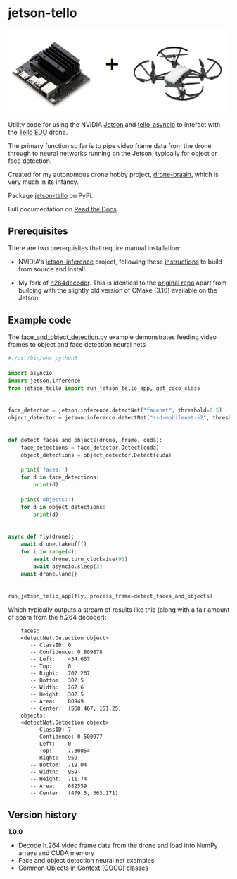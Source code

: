 # jetson-tello

![Jetson plus Tello](./docs/images/jetson_plus_tello.png)

Utility code for using the NVIDIA [Jetson](https://developer.nvidia.com/embedded/jetson-nano-developer-kit) and [tello-asyncio](https://tello-asyncio.readthedocs.io/en/latest/) to interact with the [Tello EDU](https://www.ryzerobotics.com/tello-edu) drone.

The primary function so far is to pipe video frame data from the drone through to neural networks running on the Jetson, typically for object or face detection.

Created for my autonomous drone hobby project, [drone-braain](https://github.com/robagar/drone-braain), which is very much in its infancy. 

Package [jetson-tello](https://pypi.org/project/jetson-tello/) on PyPi. 

Full documentation on [Read the Docs](https://tello-asyncio.readthedocs.io/en/latest/).

## Prerequisites

There are two prerequisites that require manual installation:

* NVIDIA's [jetson-inference](https://github.com/dusty-nv/jetson-inference) project, following these [instructions](https://github.com/dusty-nv/jetson-inference/blob/master/docs/building-repo-2.md) to build from source and install.

* My fork of [h264decoder](https://github.com/robagar/h264decoder). This is identical to the [original repo](https://github.com/DaWelter/h264decoder) apart from building with the slightly old version of CMake (3.10) available on the Jetson.

## Example code

The [face_and_object_detection.py](./examples/face_and_object_detection.py) example demonstrates feeding video frames to object and face detection neural nets


``` python
#!/usr/bin/env python3

import asyncio
import jetson.inference
from jetson_tello import run_jetson_tello_app, get_coco_class


face_detector = jetson.inference.detectNet("facenet", threshold=0.5)
object_detector = jetson.inference.detectNet("ssd-mobilenet-v2", threshold=0.5)


def detect_faces_and_objects(drone, frame, cuda):
    face_detections = face_detector.Detect(cuda)
    object_detections = object_detector.Detect(cuda)

    print('faces:')
    for d in face_detections:
        print(d)

    print('objects:')
    for d in object_detections:
        print(d)


async def fly(drone):
    await drone.takeoff()
    for i in range(4):
        await drone.turn_clockwise(90)
        await asyncio.sleep(3)
    await drone.land()


run_jetson_tello_app(fly, process_frame=detect_faces_and_objects)
```

Which typically outputs a stream of results like this (along with a fair amount of spam from the h.264 decoder):

```
    faces:
    <detectNet.Detection object>
       -- ClassID: 0
       -- Confidence: 0.809878
       -- Left:    434.667
       -- Top:     0
       -- Right:   702.267
       -- Bottom:  302.5
       -- Width:   267.6
       -- Height:  302.5
       -- Area:    80949
       -- Center:  (568.467, 151.25)
    objects:
    <detectNet.Detection object>
       -- ClassID: 7
       -- Confidence: 0.500977
       -- Left:    0
       -- Top:     7.30054
       -- Right:   959
       -- Bottom:  719.04
       -- Width:   959
       -- Height:  711.74
       -- Area:    682559
       -- Center:  (479.5, 363.171)
```

## Version history

**1.0.0**

- Decode h.264 video frame data from the drone and load into NumPy arrays and CUDA memory
- Face and object detection neural net examples
- [Common Objects in Context](https://cocodataset.org/) (COCO) classes
